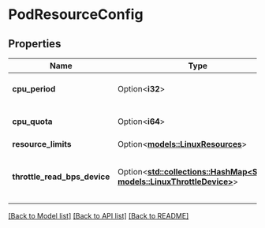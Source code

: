 # PodResourceConfig

## Properties

Name | Type | Description | Notes
------------ | ------------- | ------------- | -------------
**cpu_period** | Option<**i32**> | CPU period of the cpuset, determined by --cpus | [optional]
**cpu_quota** | Option<**i64**> | CPU quota of the cpuset, determined by --cpus | [optional]
**resource_limits** | Option<[**models::LinuxResources**](LinuxResources.md)> |  | [optional]
**throttle_read_bps_device** | Option<[**std::collections::HashMap<String, models::LinuxThrottleDevice>**](LinuxThrottleDevice.md)> | ThrottleReadBpsDevice contains the rate at which the devices in the pod can be read from/accessed | [optional]

[[Back to Model list]](../README.md#documentation-for-models) [[Back to API list]](../README.md#documentation-for-api-endpoints) [[Back to README]](../README.md)


